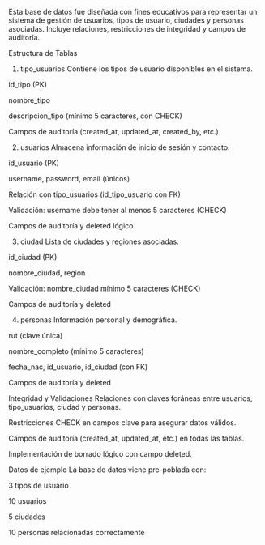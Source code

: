 Esta base de datos fue diseñada con fines educativos para representar un sistema de gestión de usuarios, tipos de usuario, ciudades y personas asociadas. Incluye relaciones, restricciones de integridad y campos de auditoría.

Estructura de Tablas
1. tipo_usuarios
Contiene los tipos de usuario disponibles en el sistema.

id_tipo (PK)

nombre_tipo

descripcion_tipo (mínimo 5 caracteres, con CHECK)

Campos de auditoría (created_at, updated_at, created_by, etc.)

2. usuarios
Almacena información de inicio de sesión y contacto.

id_usuario (PK)

username, password, email (únicos)

Relación con tipo_usuarios (id_tipo_usuario con FK)

Validación: username debe tener al menos 5 caracteres (CHECK)

Campos de auditoría y deleted lógico

3. ciudad
Lista de ciudades y regiones asociadas.

id_ciudad (PK)

nombre_ciudad, region

Validación: nombre_ciudad mínimo 5 caracteres (CHECK)

Campos de auditoría y deleted

4. personas
Información personal y demográfica.

rut (clave única)

nombre_completo (mínimo 5 caracteres)

fecha_nac, id_usuario, id_ciudad (con FK)

Campos de auditoría y deleted

Integridad y Validaciones
Relaciones con claves foráneas entre usuarios, tipo_usuarios, ciudad y personas.

Restricciones CHECK en campos clave para asegurar datos válidos.

Campos de auditoría (created_at, updated_at, etc.) en todas las tablas.

Implementación de borrado lógico con campo deleted.

Datos de ejemplo
La base de datos viene pre-poblada con:

3 tipos de usuario

10 usuarios

5 ciudades

10 personas relacionadas correctamente